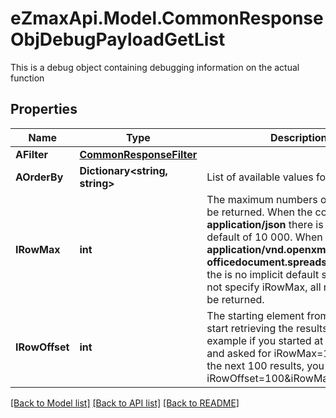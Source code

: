 # eZmaxApi.Model.CommonResponseObjDebugPayloadGetList
This is a debug object containing debugging information on the actual function

## Properties

Name | Type | Description | Notes
------------ | ------------- | ------------- | -------------
**AFilter** | [**CommonResponseFilter**](CommonResponseFilter.md) |  | 
**AOrderBy** | **Dictionary&lt;string, string&gt;** | List of available values for *eOrderBy* | 
**IRowMax** | **int** | The maximum numbers of results to be returned.  When the content-type is **application/json** there is an implicit default of 10 000.  When it&#39;s **application/vnd.openxmlformats-officedocument.spreadsheetml.sheet** the is no implicit default so if you do not specify iRowMax, all records will be returned. | 
**IRowOffset** | **int** | The starting element from where to start retrieving the results. For example if you started at iRowOffset&#x3D;0 and asked for iRowMax&#x3D;100, to get the next 100 results, you could specify iRowOffset&#x3D;100&amp;iRowMax&#x3D;100, | [default to 0]

[[Back to Model list]](../README.md#documentation-for-models) [[Back to API list]](../README.md#documentation-for-api-endpoints) [[Back to README]](../README.md)

